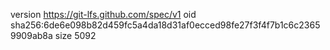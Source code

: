version https://git-lfs.github.com/spec/v1
oid sha256:6de6e098b82d459fc5a4da18d31af0ecced98fe27f3f4f7b1c6c23659909ab8a
size 5092
